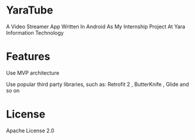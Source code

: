 # YaraTube
A Video Streamer App Written In Android As My Internship Project At Yara Information Technology


# Features
Use MVP architecture

Use popular third party libraries, such as: Retrofit 2 , ButterKnife , Glide and so on


# License
Apache License 2.0
